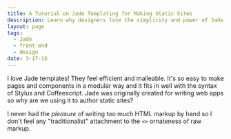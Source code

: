 ```yaml
---
title: A Tutorial on Jade Templating for Making Static Sites
description: Learn why designers love the simplicity and power of Jade in this in-depth tutorial.
layout: page
tags:
  - Jade
  - front-end
  - design
date: 3-17-15
---
```


I love Jade templates! They feel efficient and malleable. It's so easy to make pages and components in a modular way and it fits in well with the syntax of Stylus and Coffeescript. Jade was originally created for writing web apps so why are we using it to author static sites?

I never had the *pleasure* of writing too much HTML markup by hand so I don't feel any "traditionalist" attachment to the `<>` ornateness of raw markup.

